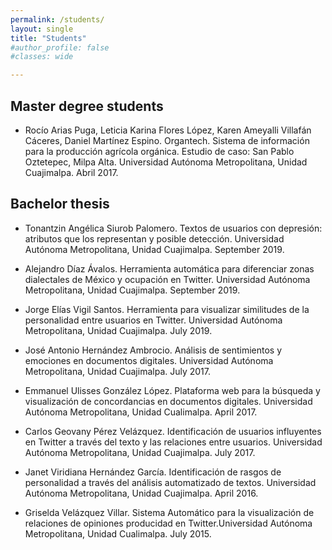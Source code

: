 ```yaml
---
permalink: /students/
layout: single
title: "Students"
#author_profile: false
#classes: wide

---
```


## Master degree students
* Rocío Arias Puga, Leticia Karina Flores López, Karen Ameyalli Villafán Cáceres, Daniel Martínez Espino. Organtech. Sistema de información para la producción agrícola orgánica. Estudio de caso: San Pablo Oztetepec, Milpa Alta. Universidad Autónoma Metropolitana, Unidad Cuajimalpa. Abril 2017.

## Bachelor thesis
* Tonantzin Angélica Siurob Palomero. Textos de usuarios con depresión: atributos que los representan y posible detección. Universidad Autónoma Metropolitana, Unidad Cuajimalpa. September 2019.

* Alejandro Díaz Ávalos. Herramienta automática para diferenciar zonas dialectales de México y ocupación en Twitter. Universidad Autónoma Metropolitana, Unidad Cuajimalpa. September 2019.

* Jorge Elías Vigil Santos. Herramienta para visualizar similitudes de la personalidad entre usuarios en Twitter. Universidad Autónoma Metropolitana, Unidad Cuajimalpa. July 2019.

* José Antonio Hernández Ambrocio. Análisis de sentimientos y emociones en documentos digitales. Universidad Autónoma Metropolitana, Unidad Cuajimalpa. July 2017.

* Emmanuel Ulisses González López. Plataforma web para la búsqueda y visualización de concordancias en documentos digitales. Universidad Autónoma Metropolitana, Unidad Cualimalpa. April 2017.

* Carlos Geovany Pérez Velázquez. Identificación de usuarios influyentes en Twitter a través del texto y las relaciones entre usuarios. Universidad Autónoma Metropolitana, Unidad Cuajimalpa. July 2017.

* Janet Viridiana Hernández García. Identificación de rasgos de personalidad a través del análisis automatizado de textos. Universidad Autónoma Metropolitana, Unidad Cuajimalpa. April 2016.

* Griselda Velázquez Villar. Sistema Automático para la visualización de relaciones de opiniones producidad en Twitter.Universidad Autónoma Metropolitana, Unidad Cualimalpa. July 2015.
